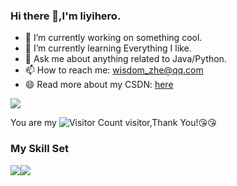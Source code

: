 ### Hi there 👋,I'm liyihero.

- 🔭 I’m currently working on something cool.
- 🌱 I’m currently learning Everything I like.
- 💬 Ask me about anything related to Java/Python.
- 📫 How to reach me: wisdom_zhe@qq.com
- 😄 Read more about my CSDN: [here](https://blog.csdn.net/liyihero?spm=1000.2115.3001.5343)

![](https://github-readme-stats.vercel.app/api?username=liyihero&show_icons=true&theme=transparent)

You are my ![Visitor Count](https://profile-counter.glitch.me/liyihero/count.svg) visitor,Thank You!:kissing_heart::kissing_heart:

### My Skill Set

![](https://img.shields.io/badge/Java-ED8B00?style=for-the-badge&logo=openjdk&logoColor=white)![](https://img.shields.io/badge/Python-3776AB?style=for-the-badge&logo=python&logoColor=white)

